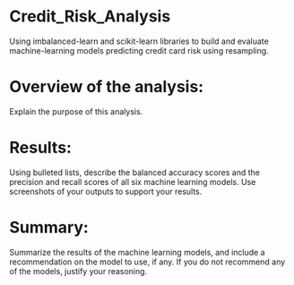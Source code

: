 # Credit_Risk_Analysis
Using imbalanced-learn and scikit-learn libraries to build and evaluate machine-learning models predicting credit card risk using resampling. 
# Overview of the analysis: 
Explain the purpose of this analysis.

# Results: 
Using bulleted lists, describe the balanced accuracy scores and the precision and recall scores of all six machine learning models. Use screenshots of your outputs to support your results.

# Summary: 
Summarize the results of the machine learning models, and include a recommendation on the model to use, if any. If you do not recommend any of the models, justify your reasoning.
